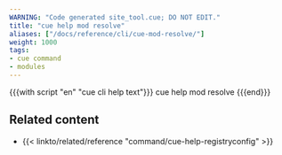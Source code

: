 ```yaml
---
WARNING: "Code generated site_tool.cue; DO NOT EDIT."
title: "cue help mod resolve"
aliases: ["/docs/reference/cli/cue-mod-resolve/"]
weight: 1000
tags:
- cue command
- modules
---
```


{{{with script "en" "cue cli help text"}}}
cue help mod resolve
{{{end}}}

## Related content

- {{< linkto/related/reference "command/cue-help-registryconfig" >}}